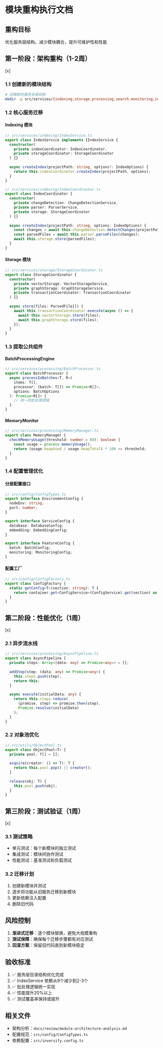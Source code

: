 # 模块重构执行文档

## 重构目标
优化服务层结构，减少模块耦合，提升可维护性和性能

## 第一阶段：架构重构（1-2周）
[x]
### 1.1 创建新的模块结构
```bash
# 创建新的服务目录结构
mkdir -p src/services/{indexing,storage,processing,search,monitoring,infrastructure}
```

### 1.2 核心服务迁移

#### Indexing 模块
```typescript
// src/services/indexing/IndexService.ts
export class IndexService implements IIndexService {
  constructor(
    private indexCoordinator: IndexCoordinator,
    private storageCoordinator: StorageCoordinator
  ) {}
  
  async createIndex(projectPath: string, options?: IndexOptions) {
    return this.indexCoordinator.createIndex(projectPath, options);
  }
}

// src/services/indexing/IndexCoordinator.ts
export class IndexCoordinator {
  constructor(
    private changeDetection: ChangeDetectionService,
    private parser: ParserService,
    private storage: StorageCoordinator
  ) {}
  
  async createIndex(projectPath: string, options: IndexOptions) {
    const changes = await this.changeDetection.detectChanges(projectPath);
    const parsedFiles = await this.parser.parseFiles(changes);
    await this.storage.store(parsedFiles);
  }
}
```

#### Storage 模块
```typescript
// src/services/storage/StorageCoordinator.ts
export class StorageCoordinator {
  constructor(
    private vectorStorage: VectorStorageService,
    private graphStorage: GraphStorageService,
    private transactionCoordinator: TransactionCoordinator
  ) {}
  
  async store(files: ParsedFile[]) {
    await this.transactionCoordinator.execute(async () => {
      await this.vectorStorage.store(files);
      await this.graphStorage.store(files);
    });
  }
}
```

### 1.3 提取公共组件

#### BatchProcessingEngine
```typescript
// src/services/processing/BatchProcessor.ts
export class BatchProcessor {
  async processInBatches<T, R>(
    items: T[],
    processor: (batch: T[]) => Promise<R[]>,
    options: BatchOptions
  ): Promise<R[]> {
    // 统一的批处理逻辑
  }
}
```

#### MemoryMonitor
```typescript
// src/services/processing/MemoryManager.ts
export class MemoryManager {
  checkMemoryUsage(threshold: number = 80): boolean {
    const usage = process.memoryUsage();
    return (usage.heapUsed / usage.heapTotal) * 100 <= threshold;
  }
}
```

### 1.4 配置管理优化

#### 分层配置接口
```typescript
// src/config/ConfigTypes.ts
export interface EnvironmentConfig {
  nodeEnv: string;
  port: number;
}

export interface ServiceConfig {
  database: DatabaseConfig;
  embedding: EmbeddingConfig;
}

export interface FeatureConfig {
  batch: BatchConfig;
  monitoring: MonitoringConfig;
}
```

#### 配置工厂
```typescript
// src/config/ConfigFactory.ts
export class ConfigFactory {
  static getConfig<T>(section: string): T {
    return container.get<ConfigService>(ConfigService).get(section) as T;
  }
}
```

## 第二阶段：性能优化（1周）
[x]
### 2.1 异步流水线
```typescript
// src/services/processing/AsyncPipeline.ts
export class AsyncPipeline {
  private steps: Array<(data: any) => Promise<any>> = [];
  
  addStep(step: (data: any) => Promise<any>) {
    this.steps.push(step);
    return this;
  }
  
  async execute(initialData: any) {
    return this.steps.reduce(
      (promise, step) => promise.then(step),
      Promise.resolve(initialData)
    );
  }
}
```

### 2.2 对象池优化
```typescript
// src/utils/ObjectPool.ts
export class ObjectPool<T> {
  private pool: T[] = [];
  
  acquire(creator: () => T): T {
    return this.pool.pop() || creator();
  }
  
  release(obj: T) {
    this.pool.push(obj);
  }
}
```

## 第三阶段：测试验证（1周）
[x]
### 3.1 测试策略
- 单元测试：每个新模块的独立测试
- 集成测试：模块间协作测试
- 性能测试：基准测试和负载测试

### 3.2 迁移计划
1. 创建新模块并测试
2. 逐步将功能从旧服务迁移到新模块
3. 更新依赖注入配置
4. 删除旧代码

## 风险控制

1. **渐进式迁移**：逐个模块替换，避免大规模重构
2. **测试保障**：确保每个迁移步骤都有对应测试
3. **回滚方案**：保留旧代码直到新模块稳定

## 验收标准

1. ✅ 服务层目录结构优化完成
2. ✅ IndexService 依赖从9个减少到2-3个
3. ✅ 批处理逻辑统一实现
4. ✅ 性能提升20%以上
5. ✅ 测试覆盖率保持或提升

## 相关文件

- 架构分析：`docs/review/module-architecture-analysis.md`
- 配置规范：`src/config/ConfigTypes.ts`
- 依赖配置：`src/inversify.config.ts`